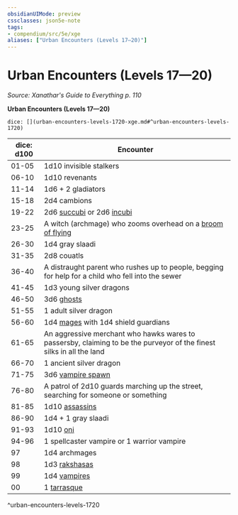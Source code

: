 ```yaml
---
obsidianUIMode: preview
cssclasses: json5e-note
tags:
- compendium/src/5e/xge
aliases: ["Urban Encounters (Levels 17—20)"]
---
```

# Urban Encounters (Levels 17—20)
*Source: Xanathar's Guide to Everything p. 110* 

**Urban Encounters (Levels 17—20)**

`dice: [](urban-encounters-levels-1720-xge.md#^urban-encounters-levels-1720)`

| dice: d100 | Encounter |
|------------|-----------|
| 01-05 | 1d10 invisible stalkers |
| 06-10 | 1d10 revenants |
| 11-14 | 1d6 + 2 gladiators |
| 15-18 | 2d4 cambions |
| 19-22 | 2d6 [succubi](compendium/bestiary/fiend/succubus.md) or 2d6 [incubi](compendium/bestiary/fiend/incubus.md) |
| 23-25 | A witch (archmage) who zooms overhead on a [broom of flying](compendium/items/broom-of-flying.md) |
| 26-30 | 1d4 gray slaadi |
| 31-35 | 2d8 couatls |
| 36-40 | A distraught parent who rushes up to people, begging for help for a child who fell into the sewer |
| 41-45 | 1d3 young silver dragons |
| 46-50 | 3d6 [ghosts](compendium/bestiary/undead/ghost.md) |
| 51-55 | 1 adult silver dragon |
| 56-60 | 1d4 [mages](compendium/bestiary/humanoid/mage.md) with 1d4 shield guardians |
| 61-65 | An aggressive merchant who hawks wares to passersby, claiming to be the purveyor of the finest silks in all the land |
| 66-70 | 1 ancient silver dragon |
| 71-75 | 3d6 [vampire spawn](compendium/bestiary/undead/vampire-spawn.md) |
| 76-80 | A patrol of 2d10 guards marching up the street, searching for someone or something |
| 81-85 | 1d10 [assassins](compendium/bestiary/humanoid/assassin.md) |
| 86-90 | 1d4 + 1 gray slaadi |
| 91-93 | 1d10 [oni](compendium/bestiary/giant/oni.md) |
| 94-96 | 1 spellcaster vampire or 1 warrior vampire |
| 97 | 1d4 archmages |
| 98 | 1d3 [rakshasas](compendium/bestiary/fiend/rakshasa.md) |
| 99 | 1d4 [vampires](compendium/bestiary/undead/vampire.md) |
| 00 | 1 [tarrasque](compendium/bestiary/monstrosity/tarrasque.md) |
^urban-encounters-levels-1720